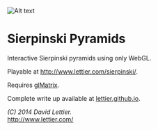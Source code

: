 ![Alt text](https://raw.github.com/lettier/sierpinski/master/screenshot.jpg)

# Sierpinski Pyramids

Interactive Sierpinski pyramids using only WebGL.

Playable at http://www.lettier.com/sierpinski/.

Requires [glMatrix](https://github.com/toji/gl-matrix).

Complete write up available at [lettier.github.io](https://lettier.github.io/posts/2016-02-29-triforce-overload-sierpinski-pyramids.html).

_(C) 2014 David Lettier._  
http://www.lettier.com/
